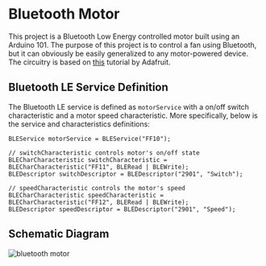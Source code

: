 # Bluetooth Motor

This project is a Bluetooth Low Energy controlled motor built using an Arduino 101. The purpose of this project is to control a fan using Bluetooth, but it can obviously be easily generalized to any motor-powered device. The circuitry is based on [this](https://learn.adafruit.com/adafruit-arduino-lesson-13-dc-motors?view=all) tutorial by Adafruit.


## Bluetooth LE Service Definition

The Bluetooth LE service is defined as `motorService` with a on/off switch characteristic and a motor speed characteristic. More specifically, below is the service and characteristics definitions:

```
BLEService motorService = BLEService("FF10");

// switchCharacteristic controls motor's on/off state
BLECharCharacteristic switchCharacteristic = BLECharCharacteristic("FF11", BLERead | BLEWrite);
BLEDescriptor switchDescriptor = BLEDescriptor("2901", "Switch");

// speedCharacteristic controls the motor's speed
BLECharCharacteristic speedCharacteristic = BLECharCharacteristic("FF12", BLERead | BLEWrite);
BLEDescriptor speedDescriptor = BLEDescriptor("2901", "Speed");
```

## Schematic Diagram

![bluetooth motor](https://cloud.githubusercontent.com/assets/9016615/22813916/70d81c5a-ef1d-11e6-80db-54e89fb7c18f.jpg)
